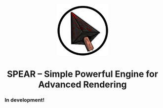 <div align="center">
  <a href="https://github.com/NeuronActivation/spear">
    <img width="168" src="spear.png" alt="SPEAR logo"></img>
  </a>
  <h1>
    SPEAR – Simple Powerful Engine for Advanced Rendering
  </h1>
</div>

### In development!
